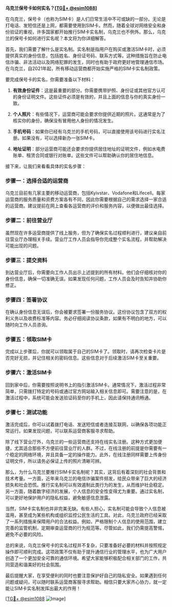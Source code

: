 **乌克兰保号卡如何实名？[[TG💪+ @esim1088](https://t.me/s/esim1088)]**

在乌克兰，保号卡（也称为SIM卡）是人们日常生活中不可或缺的一部分。无论是打电话、发短信还是上网，都需要使用到SIM卡。然而，随着全球对网络安全和身份验证的重视，许多国家都开始推行SIM卡实名制，乌克兰也不例外。那么，乌克兰的保号卡如何进行实名呢？本文将为你详细解答。

首先，我们需要了解什么是实名制。实名制是指用户在购买或激活SIM卡时，必须提供真实的身份信息，包括姓名、身份证号码、联系方式等。这种措施旨在防止电信诈骗、非法活动以及网络犯罪的发生，同时也有助于政府更好地管理通信市场。在乌克兰，自2021年起，所有移动运营商都开始实施严格的SIM卡实名制政策。

要完成保号卡的实名，你需要准备以下材料：

1. **有效身份证件**：这是最重要的部分。你需要携带护照、身份证或其他官方认可的身份证明文件。这些证件必须是有效的，并且上面的信息与你的真实身份一致。

2. **个人照片**：有些情况下，运营商可能会要求你提供近期的照片。这通常是为了核实你的身份，确保没有冒用他人身份的情况发生。

3. **手机号码**：如果你已经有乌克兰的手机号码，可以直接使用该号码进行实名注册。如果没有，可以选择新办一张SIM卡。

4. **地址证明**：部分运营商可能还会要求你提供居住地址的证明文件，例如水电费账单、租赁合同或银行对账单。这些文件可以帮助确认你的居住地信息。

接下来，让我们来看看具体的实名步骤：

### 步骤一：选择合适的运营商

乌克兰目前有几家主要的移动运营商，包括Kyivstar、Vodafone和Lifecell。每家运营商的服务质量和资费方案各有不同，因此你需要根据自己的需求选择一家合适的运营商。建议提前在网上查看各运营商的评价和服务内容，以便做出最佳选择。

### 步骤二：前往营业厅

虽然现在许多运营商提供了线上服务，但为了确保实名过程顺利进行，建议亲自前往营业厅办理相关手续。营业厅工作人员会指导你完成整个实名流程，并帮助解决可能出现的问题。

### 步骤三：提交资料

到达营业厅后，你需要向工作人员出示上述提到的所有材料。他们会仔细核对你的身份信息，确保一切准确无误。如果发现任何问题，工作人员会及时告知并协助你修正。

### 步骤四：签署协议

在确认身份信息无误后，你会被要求签署一份服务协议。这份协议包含了双方的权利义务以及收费标准等内容。务必仔细阅读协议条款，如果有不明白的地方，可以随时向工作人员咨询。

### 步骤五：领取SIM卡

完成以上步骤后，你就可以领取属于自己的SIM卡了。领取时，请再次检查卡片是否完好无损，并记住相关的密码信息。这些信息对于后续激活SIM卡至关重要。

### 步骤六：激活SIM卡

回到家中后，你需要按照说明书上的指引激活SIM卡。通常情况下，激活过程非常简单，只需拨打特定的号码或通过官方网站输入相关信息即可。需要注意的是，在激活过程中，系统可能会发送验证码至你的手机上，因此请保持通讯畅通。

### 步骤七：测试功能

激活完成后，你可以试着拨打电话、发送短信或者连接互联网，以确保各项功能正常运行。如果发现问题，可以联系运营商客服寻求帮助。

除了线下营业厅外，乌克兰的一些运营商还支持在线实名注册。这种方式更加便捷，尤其适合那些不方便前往营业厅的人群。不过，在线注册的前提是你需要有一个稳定的网络环境，并且具备一定的操作能力。此外，在线注册同样需要上传身份证明文件，所以请务必保证上传的照片清晰可辨。

那么，为什么乌克兰要推行SIM卡实名制呢？其实，这背后有着深刻的社会背景和技术考量。一方面，近年来乌克兰的电信诈骗案件频发，给民众带来了巨大的经济损失和社会恐慌。推行实名制可以有效遏制此类行为的发生，从而维护社会稳定。另一方面，随着数字经济的发展，个人信息的安全性变得尤为重要。通过实名制，可以更好地保护用户的隐私权益，避免敏感信息泄露。

当然，SIM卡实名制也并非完美无缺。有些人担心，实名制可能会导致个人信息被滥用，甚至成为某些机构或组织监控公民生活的工具。对此，乌克兰政府已经采取了一系列措施来保障用户的合法权益。例如，严格限制个人信息的使用范围，建立完善的监管机制，定期审查运营商的行为规范等。尽管如此，我们仍需提高警惕，避免不必要的风险。

总的来说，乌克兰保号卡的实名过程并不复杂，只要准备好必要的材料并按照规定操作即可顺利完成。这项政策不仅有助于提升通信行业的管理水平，也为广大用户创造了一个更加安全可靠的通信环境。希望大家能够积极配合相关部门的工作，共同营造和谐美好的社会氛围。

最后提醒大家，在享受便利的同时也要注意保护好自己的隐私安全。如果遇到任何问题或疑问，可以随时联系运营商客服寻求帮助。相信只要大家齐心协力，就一定能让SIM卡实名制发挥出最大的作用！

[[TG💪+ @esim1088](https://t.me/s/esim1088) ![Image](https://i.postimg.cc/4NQfJmqS/Snipaste-2025-05-13-00-14-12.png)]
